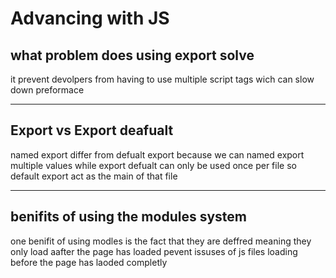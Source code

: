 # Advancing with JS

## what problem does using export solve

it prevent devolpers from having to use multiple script tags wich can slow down preformace

---

## Export vs Export deafualt

named export differ from defualt export because we can named export multiple values while export defualt can only be used once per file so default export act as the main of that file

---

## benifits of using the modules system

one benifit of using modles is the fact that they are deffred meaning they only load aafter the page has loaded pevent issuses of js files loading before the page has laoded completly
